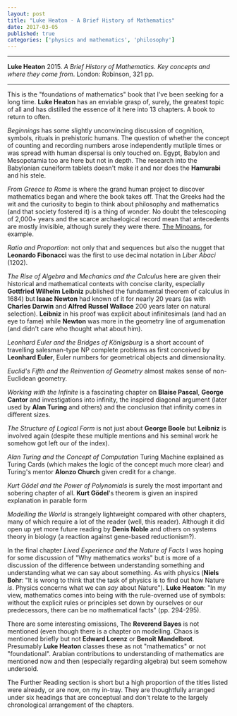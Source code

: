 ```yaml
---
layout: post
title: "Luke Heaton - A Brief History of Mathematics"
date: 2017-03-05
published: true
categories: ['physics and mathematics', 'philosophy']
---
```


***
<b>Luke Heaton</b> 2015. _A Brief History of Mathematics. Key concepts and where they come from_. London: Robinson, 321 pp.

***

This is the "foundations of mathematics" book that I've been seeking for a long time.  **Luke Heaton** has an enviable grasp of, surely, the greatest topic of all and has distilled the essence of it here into 13 chapters.  A book to return to often.

_Beginnings_ has some slightly unconvincing discussion of cognition, symbols, rituals in prehistoric humans.  The question of whether the concept of counting and recording numbers arose independently mutliple times or was spread with human dispersal is only touched on.  Egypt, Babylon and Mesopotamia too are here but not in depth.  The research into the Babylonian cuneiform tablets doesn't make it and nor does the **Hamurabi** and his stele.

_From Greece to Rome_ is where the grand human project to discover mathematics began and where the book takes off.  That the Greeks had the wit and the curiosity to begin to think about philosophy and mathematics (and that society fostered it) is a thing of wonder.  No doubt the telescoping of 2,000+ years and the scarce archaelogical record mean that antecedents are mostly invisible, although surely they were there. [The Minoans](http://timeteam.github.io/history%20and%20pre-history/physics%20and%20mathematics/2015/12/12/the-riddle-of-the-labyrinth.html), for example.

_Ratio and Proportion_: not only that and sequences but also the nugget that **Leonardo Fibonacci**  was the first to use decimal notation in _Liber Abaci_ (1202). 

_The Rise of Algebra_ and _Mechanics and the Calculus_ here are given their historical and mathematical contexts with concise clarity, especially **Gottfried Wilhelm Leibniz** published the fundamental theorem of calculus in 1684) but **Isaac Newton** had known of it for nearly 20 years (as with **Charles Darwin** and **Alfred Russel Wallace** 200 years later on natural selection).  **Leibniz** in his proof was explicit about infinitesimals (and had an eye to fame) while **Newton** was more in the geometry line of argumenation (and didn't care who thought what about him).   

_Leonhard Euler and the Bridges of Königsburg_ is a short account of travelling salesman-type NP complete problems as first conceived by **Leonhard Euler**, Euler numbers for geometrical objects and dimensionality.  

_Euclid's Fifth and the Reinvention of Geometry_ almost makes sense of non-Euclidean geometry.

_Working with the Infinite_ is a fascinating chapter on **Blaise Pascal**, **George Cantor** and investigations into infinity, the inspired diagonal argument (later used by **Alan Turing** and others) and the conclusion that infinity comes in different sizes. 

_The Structure of Logical Form_ is not just about **George Boole** but **Leibniz** is involved again (despite these multiple mentions and his seminal work he somehow got left our of the index).

_Alan Turing and the Concept of Computation_ Turing Machine explained as Turing Cards (which makes the logic of the concept much more clear) and Turing's mentor **Alonzo Church** given credit for a change.

_Kurt Gödel and the Power of Polynomials_ is surely the most important and sobering chapter of all.  **Kurt Gödel**'s theorem is given an inspired explanation in parable form

_Modelling the World_ is strangely lightweight compared with other chapters, many of which require a lot of the reader (well, this reader).  Although it did open up yet more future reading by **Denis Noble** and others on systems theory in biology (a reaction against gene-based reductionism?).

In the final chapter _Lived Experience and the Nature of Facts_ I was hoping for some discussion of "Why mathematics works" but is more of a discussion of the difference between understanding something and understanding what we can say about something.  As with physics (**Niels Bohr**: "It is wrong to think that the task of physics is to find out how Nature _is_.  Physics concerns what we can _say_ about Nature"). **Luke Heaton**: "In my view, mathematics comes into being with the rule-overned use of symbols: without the explicit rules or principles set down by ourselves or our predecessors, there can be no mathematical facts" (pp. 294-295). 

There are some interesting omissions, The **Reverend Bayes** is not mentioned (even though there is a chapter on modelling.  Chaos is mentioned briefly but not **Edward Lorenz** or **Benoît Mandelbrot**.  Presumably **Luke Heaton** classes these as not "mathematics" or not "foundational".  Arabian contributions to understanding of mathematics are mentioned now and then (especially regarding algebra) but seem somehow undersold.

The Further Reading section is short but a high proportion of the titles listed were already, or are now, on my in-tray.  They are thoughtfully arranged under six headings that are conceptual and don't relate to the largely chronological arrangement of the chapters.  
